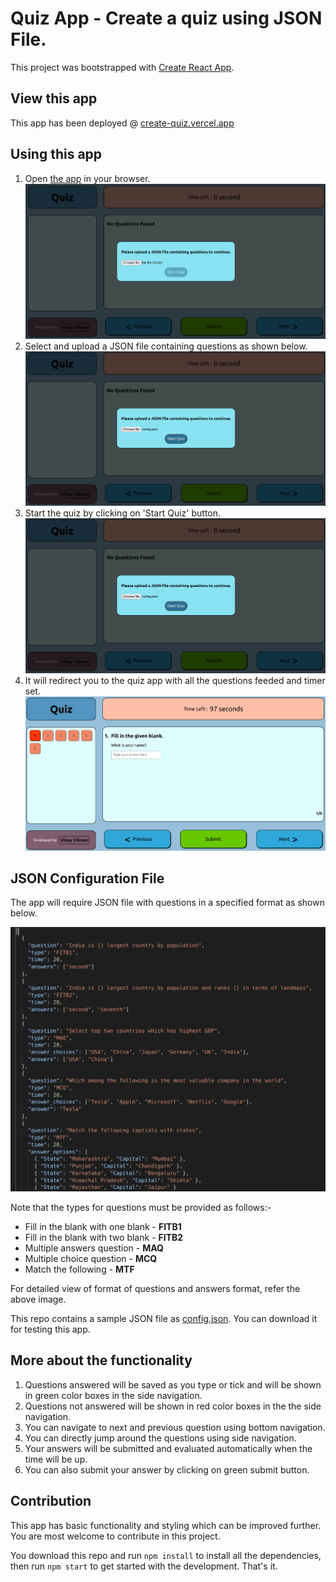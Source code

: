 # Quiz App - Create a quiz using JSON File.

This project was bootstrapped with [Create React App](https://github.com/facebook/create-react-app).

## View this app

This app has been deployed @ [create-quiz.vercel.app](https://create-quiz.vercel.app)

## Using this app

1. Open [the app](https://create-quiz.vercel.app) in your browser.
   ![Screenshot 1](/screenshots/screenshot1.png)
2. Select and upload a JSON file containing questions as shown below.
   ![Screenshot 2](/screenshots/screenshot2.png)
3. Start the quiz by clicking on 'Start Quiz' button.
   ![Screenshot 2](/screenshots/screenshot2.png)
4. It will redirect you to the quiz app with all the questions feeded and timer set.
   ![Screenshot 3](/screenshots/screenshot3.png)

## JSON Configuration File

The app will require JSON file with questions in a specified format as shown below.

![Sample JSON File](/screenshots/screenshot4.png)

Note that the types for questions must be provided as follows:-

- Fill in the blank with one blank - **FITB1**
- Fill in the blank with two blank - **FITB2**
- Multiple answers question - **MAQ**
- Multiple choice question - **MCQ**
- Match the following - **MTF**

For detailed view of format of questions and answers format, refer the above image.

This repo contains a sample JSON file as [config.json](/config.json). You can download it for testing this app.

## More about the functionality

1. Questions answered will be saved as you type or tick and will be shown in green color boxes in the side navigation.
2. Questions not answered will be shown in red color boxes in the the side navigation.
3. You can navigate to next and previous question using bottom navigation.
4. You can directly jump around the questions using side navigation.
5. Your answers will be submitted and evaluated automatically when the time will be up.
6. You can also submit your answer by clicking on green submit button.

## Contribution

This app has basic functionality and styling which can be improved further. You are most welcome to contribute in this project.

You download this repo and run `npm install` to install all the dependencies, then run `npm start` to get started with the development. That's it.
